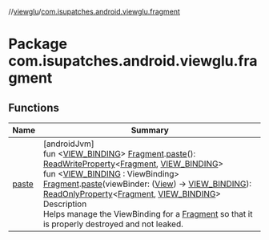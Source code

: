 //[viewglu](../../index.md)/[com.isupatches.android.viewglu.fragment](index.md)

# Package com.isupatches.android.viewglu.fragment

## Functions

| Name | Summary |
|---|---|
| [paste](paste.md) | [androidJvm]<br>fun <[VIEW_BINDING](paste.md)> [Fragment](https://developer.android.com/reference/kotlin/androidx/fragment/app/Fragment.html).[paste](paste.md)(): [ReadWriteProperty](https://kotlinlang.org/api/latest/jvm/stdlib/kotlin.properties/-read-write-property/index.html)<[Fragment](https://developer.android.com/reference/kotlin/androidx/fragment/app/Fragment.html), [VIEW_BINDING](paste.md)><br>fun <[VIEW_BINDING](paste.md) : ViewBinding> [Fragment](https://developer.android.com/reference/kotlin/androidx/fragment/app/Fragment.html).[paste](paste.md)(viewBinder: ([View](https://developer.android.com/reference/kotlin/android/view/View.html)) -> [VIEW_BINDING](paste.md)): [ReadOnlyProperty](https://kotlinlang.org/api/latest/jvm/stdlib/kotlin.properties/-read-only-property/index.html)<[Fragment](https://developer.android.com/reference/kotlin/androidx/fragment/app/Fragment.html), [VIEW_BINDING](paste.md)><br> Description<br>Helps manage the ViewBinding for a [Fragment](https://developer.android.com/reference/kotlin/androidx/fragment/app/Fragment.html) so that it is properly destroyed and not leaked. |

